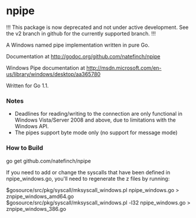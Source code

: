 npipe
=====
!!! This package is now deprecated and not under active development.  See the v2
branch in github for the currently supported branch. !!!

A Windows named pipe implementation written in pure Go.

Documentation at http://godoc.org/github.com/natefinch/npipe

Windows Pipe documentation at http://msdn.microsoft.com/en-us/library/windows/desktop/aa365780

Written for Go 1.1.

### Notes
* Deadlines for reading/writing to the connection are only functional in Windows Vista/Server 2008 and above, due to limitations with the Windows API.
* The pipes support byte mode only (no support for message mode)

### How to Build
go get github.com/natefinch/npipe

If you need to add or change the syscalls that have been defined in npipe_windows.go, you'll need to regenerate the z files by running:

$gosource/src/pkg/syscall/mksyscall_windows.pl npipe_windows.go > znpipe_windows_amd64.go
$gosource/src/pkg/syscall/mksyscall_windows.pl -l32 npipe_windows.go > znpipe_windows_386.go

